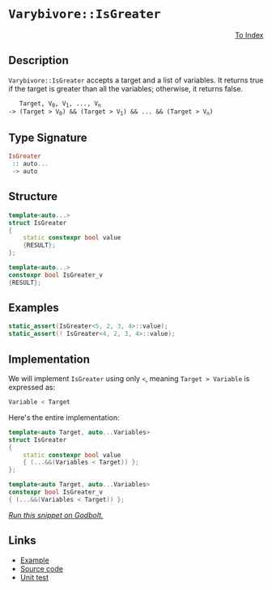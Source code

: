 <!-- Copyright 2024 Feng Mofan
SPDX-License-Identifier: Apache-2.0 -->

# `Varybivore::IsGreater`

<p style='text-align: right;'><a href="../../../facilities/metafunctions.md#varybivore-is-greater">To Index</a></p>

## Description

`Varybivore::IsGreater` accepts a target and a list of variables.
It returns true if the target is greater than all the variables;
otherwise, it returns false.

<pre><code>   Target, V<sub>0</sub>, V<sub>1</sub>, ..., V<sub>n</sub>
-> (Target &gt; V<sub>0</sub>) && (Target &gt; V<sub>1</sub>) && ... && (Target &gt; V<sub>n</sub>)</code></pre>

## Type Signature

```Haskell
IsGreater
 :: auto...
 -> auto
```

## Structure

```C++
template<auto...>
struct IsGreater
{
    static constexpr bool value
    {RESULT};
};

template<auto...>
constexpr bool IsGreater_v
{RESULT};
```

## Examples

```C++
static_assert(IsGreater<5, 2, 3, 4>::value);
static_assert(! IsGreater<4, 2, 3, 4>::value);
```

## Implementation

We will implement `IsGreater` using only `<`, meaning <code>Target > Variable</code> is expressed as:

```C++
Variable < Target
```

Here's the entire implementation:

```C++
template<auto Target, auto...Variables>
struct IsGreater
{
    static constexpr bool value
    { (...&&(Variables < Target)) };
};

template<auto Target, auto...Variables>
constexpr bool IsGreater_v
{ (...&&(Variables < Target)) };
```

[*Run this snippet on Godbolt.*](https://godbolt.org/#z:OYLghAFBqd5QCxAYwPYBMCmBRdBLAF1QCcAaPECAMzwBtMA7AQwFtMQByARg9KtQYEAysib0QXACx8BBAKoBnTAAUAHpwAMvAFYTStJg1DIApACYAQuYukl9ZATwDKjdAGFUtAK4sGISQDspK4AMngMmAByPgBGmMQgZlykAA6oCoRODB7evv5BaRmOAmER0SxxCUm2mPbFDEIETMQEOT5%2BgTV1WY3NBKVRsfGJyQpNLW15nWN9A%2BWVIwCUtqhexMjsHAD0AFR7%2BweHR/tbJhoAgrv7ANQAkiwp9GyCTPXXB6cXV8c/x5/nZ3OBEwDwMwJMAGY3EwvERrgAVZrATAEUjXGFEAB02IAas08EwYvQFJDsICxsQvA47goAOLETCveKAkwBKwXa6c64zRzIa5oBhjTCqFLEa4xVCea4ANzEXkwgK511ZFmuEGxmPMADZtRA8cQCUTMAplVCEUiUYtFsqAgARSHsgF2h0si7A0FMyHQ2Goc3EZGo9E%2BjX6w3E0mAgVCkViiVS250hlM4gAfWlLLZao12t1ocJxNNbj9AatNvtEMdgO%2Bv0O/2r12wqlYj0w7xOVZrf1d5x5eGQKaYCiULQgCfpjOBxC9AFY0WY0RC0ZJSSAQLLvJhFi6Lr3%2B4PhwQIGAwDTx8mvdJrvProvrsuIdhV%2Bv5VuKxxlrRONPeH4OFpSKgnBuNY1jcqs6ytuYEI8KQBCaO%2BywANYgNOkiYhoAAcZhmAAnDhXDTphGFcAEATSJ%2BHCSLwLASBoGikL%2B/6ARwvAKCA9FwX%2B76kHAsAwIgICrAQKSwuQlBoA8dDxJErCbKoGFagAtFqkjXMAyB8lImJmLwmD4EQBroHo/CCCIYjsFIMiCIoKjqFxpC6MkADuxBMCknA8B%2BX4/vBAGcAA8rCIkENcqBUNc8lKSpakadcWlmGqHiSfQYpQVwiy8JxWjLBASASSkUlkBQED5YVIDAFI840LQk5sRAMS%2BTE4TNAAnh5vBNcwxAtf5MTaJgDjtaQEnPAQ/kMLQbX2VgMReMA0K0LQbHcLwWAsIYwDiNNeAMg4eDSsavnCgNsKbDB4TAhR/60HgMSud1HhYL5BAGjRK2kAdxASkotoghtN1GPByxUAYwAKDieCYE5/kpIwQ0mcIojiJZCM2WovmOfoG0oCBlj6LdbGQMsqApPUy2KWM6CQrapiWNYZhMZ9hmHUTXQDfULgMO4njtHooThIMFTDMkhSZAIkx%2BCL6RiwwcxDAkoy1OzPTjK0PN5Ir3QCL0LRy0LCu2KrEt6DMusC/MwvLAo4EbBIXkcN%2BDG%2BcxEUKcpqnqZpaEJRAuCECQypmNBGWwUDywIIyWAJBASH%2BBCmI4RCZEaJIZiSFqdHTlqOH6JwVGkDR0GYlqXBahhOHEVqqEEYnWpO/ZzGsexodcTl/G5YJQWicVpUpTJbCcM0LDSgEilMPyBhGHFOGYlw6G6fpJB4EZyQI2ZyPSKjSjo/Zujzi5bntfbjuMbwzGBcJsKheFkXuxPG3T7P6GJagyXxIHEJmCHWXcR3vfxGJEqr8CopRQJPCq%2BF6LVVqpQBq9lOqtSGgg7qvV%2BqDXeiNRgY0JpTX/DNOaC0lpDTWv9TYeCdrKwOstf8x1kCnSGhdWovkbp3Vao9MhmVXpDU%2Bt9TAv11pGABqAVufBQbg0htDWGv4YJryRhZTesg0Z2X/HvLGgNaZWDxiwwmMcAKkyyOTSm1MNH00ZvEZmOirZKz2s4CArhjbJH5mUeWehRb1AcakaW9Q9YLE1srbWRt1aSzZjYhoqsfHC0Nn0Dxpt%2BjmxcelFYaxbaJIoifZ2nBXZRVUsgcBj854aDVH7AyH90qZTDqQCOTAo6UHtvnQuM8U4BGnDhUiEJU7p0kMkU%2BfkWK2Gbj/Nu8AO5CWCoA/%2BxB%2B6bCHtFFgChpR8mlFwGeYJjQEAXv7QyxlZDr3kVZeQ29lE6BAIuA%2B7kVrHx8g3AKXcQphQirM%2BZizlmYlWWMF%2Bb9UpBwhN/IGPE8rAMKuMwFoCFkpBSGmZZKY3kEBTKoFSfA6AwPqo1Zq3UkFop6n1dmQ1MGCHGpNXy%2BD5piCIe9EhgiOGkHwLtRwVCjqqBOsCBhggmH2RYfdFq7DnpcPejw9IfC/qCPCMI7KoimBgwhlDGGcN3qyPMhIBR1lDkYxOWo4wuMbDaPgMTfRAhlpbEpjjOmlgGZnyZsvFmui7D%2BL8HYrmHinGC18Z4ooWQPFuKyBEg2NrQk6zVrkYJvr6j%2Bu9SbQJgbw2zHifrO2SSIJxrSVcpimT4WqTmQsmULyYVFMXl84O5TW7h0jsMXRFF6mJBnhCCE05CJdLotWgIZd64pr6WxDiFTkKSGnAnEiAQ6IYUkPhLgWEzB1wohCZNZ9OCFuyvbHSLbp19MGcsT6GRnCSCAA%3D%3D)

## Links

- [Example](../../../code/facilities/metafunctions/varybivore/is_greater/implementation.hpp)
- [Source code](../../../../conceptrodon/varybivore/is_greater.hpp)
- [Unit test](../../../../tests/unit/metafunctions/varybivore/is_greater.test.hpp)
